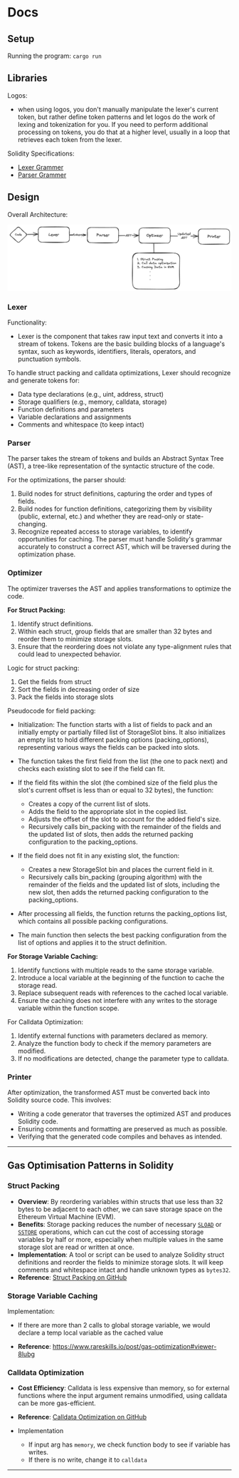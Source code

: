 # Docs

## Setup

Running the program: `cargo run`

## Libraries

Logos:

- when using logos, you don't manually manipulate the lexer's current token, but rather define token patterns and let logos do the work of lexing and tokenization for you. If you need to perform additional processing on tokens, you do that at a higher level, usually in a loop that retrieves each token from the lexer.

Solidity Specifications:

- [Lexer Grammer](https://github.com/ethereum/solidity/blob/develop/docs/grammar/SolidityLexer.g4)
- [Parser Grammer](https://github.com/ethereum/solidity/blob/develop/docs/grammar/SolidityParser.g4)

## Design

Overall Architecture:

![Architecture](image-2.png)

### Lexer

Functionality:

- Lexer is the component that takes raw input text and converts it into a stream of tokens. Tokens are the basic building blocks of a language's syntax, such as keywords, identifiers, literals, operators, and punctuation symbols.

To handle struct packing and calldata optimizations, Lexer should recognize and generate tokens for:

- Data type declarations (e.g., uint, address, struct)
- Storage qualifiers (e.g., memory, calldata, storage)
- Function definitions and parameters
- Variable declarations and assignments
- Comments and whitespace (to keep intact)

### Parser

The parser takes the stream of tokens and builds an Abstract Syntax Tree (AST), a tree-like representation of the syntactic structure of the code.

For the optimizations, the parser should:

1. Build nodes for struct definitions, capturing the order and types of fields.
2. Build nodes for function definitions, categorizing them by visibility (public, external, etc.) and whether they are read-only or state-changing.
3. Recognize repeated access to storage variables, to identify opportunities for caching.
   The parser must handle Solidity's grammar accurately to construct a correct AST, which will be traversed during the optimization phase.

### Optimizer

The optimizer traverses the AST and applies transformations to optimize the code.

**For Struct Packing:**

1. Identify struct definitions.
2. Within each struct, group fields that are smaller than 32 bytes and reorder them to minimize storage slots.
3. Ensure that the reordering does not violate any type-alignment rules that could lead to unexpected behavior.

Logic for struct packing:

1. Get the fields from struct
2. Sort the fields in decreasing order of size
3. Pack the fields into storage slots

Pseudocode for field packing:

- Initialization: The function starts with a list of fields to pack and an initially empty or partially filled list of StorageSlot bins. It also initializes an empty list to hold different packing options (packing_options), representing various ways the fields can be packed into slots.

- The function takes the first field from the list (the one to pack next) and checks each existing slot to see if the field can fit.

- If the field fits within the slot (the combined size of the field plus the slot's current offset is less than or equal to 32 bytes), the function:
  - Creates a copy of the current list of slots.
  - Adds the field to the appropriate slot in the copied list.
  - Adjusts the offset of the slot to account for the added field's size.
  - Recursively calls bin_packing with the remainder of the fields and the updated list of slots, then adds the returned packing configuration to the packing_options.
- If the field does not fit in any existing slot, the function:

  - Creates a new StorageSlot bin and places the current field in it.
  - Recursively calls bin_packing (grouping algorithm) with the remainder of the fields and the updated list of slots, including the new slot, then adds the returned packing configuration to the packing_options.

- After processing all fields, the function returns the packing_options list, which contains all possible packing configurations.

- The main function then selects the best packing configuration from the list of options and applies it to the struct definition.

**For Storage Variable Caching:**

1. Identify functions with multiple reads to the same storage variable.
2. Introduce a local variable at the beginning of the function to cache the storage read.
3. Replace subsequent reads with references to the cached local variable.
4. Ensure the caching does not interfere with any writes to the storage variable within the function scope.

For Calldata Optimization:

1. Identify external functions with parameters declared as memory.
2. Analyze the function body to check if the memory parameters are modified.
3. If no modifications are detected, change the parameter type to calldata.

### Printer

After optimization, the transformed AST must be converted back into Solidity source code. This involves:

- Writing a code generator that traverses the optimized AST and produces Solidity code.
- Ensuring comments and formatting are preserved as much as possible.
- Verifying that the generated code compiles and behaves as intended.

---

## Gas Optimisation Patterns in Solidity

### Struct Packing

- **Overview**: By reordering variables within structs that use less than 32 bytes to be adjacent to each other, we can save storage space on the Ethereum Virtual Machine (EVM).
- **Benefits**: Storage packing reduces the number of necessary [`SLOAD`](https://github.com/wolflo/evm-opcodes/blob/main/gas.md#a6-sload) or [`SSTORE`](https://github.com/wolflo/evm-opcodes/blob/main/gas.md#a7-sstore) operations, which can cut the cost of accessing storage variables by half or more, especially when multiple values in the same storage slot are read or written at once.
- **Implementation**: A tool or script can be used to analyze Solidity struct definitions and reorder the fields to minimize storage slots. It will keep comments and whitespace intact and handle unknown types as `bytes32`.
- **Reference**: [Struct Packing on GitHub](https://github.com/beskay/gas-guide/blob/main/OPTIMIZATIONS.md#storage-packing)

### Storage Variable Caching

Implementation:

- If there are more than 2 calls to global storage variable, we would declare a temp local variable as the cached value

- **Reference**: https://www.rareskills.io/post/gas-optimization#viewer-8lubg

### Calldata Optimization

- **Cost Efficiency**: Calldata is less expensive than memory, so for external functions where the input argument remains unmodified, using calldata can be more gas-efficient.
- **Reference**: [Calldata Optimization on GitHub](https://github.com/beskay/gas-guide/blob/main/OPTIMIZATIONS.md#calldata-instead-of-memory-for-external-functions)

- Implementation
  - If input arg has `memory`, we check function body to see if variable has writes.
  - If there is no write, change it to `calldata`

---

```

```
